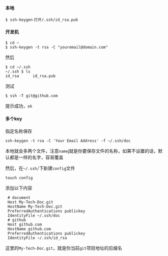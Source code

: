 #### 本地

`$ ssh-keygen`
`打开/.ssh/id_rsa.pub`

#### 开发机

```
$ cd ~
$ ssh-keygen -t rsa -C "youremail@domain.com"
```

然后
```
$ cd ~/.ssh
~/.ssh $ ls
id_rsa      id_rsa.pub
```
测试
```
$ ssh -T git@github.com
```
提示成功，`ok`

#### 多个key
指定名称保存
```
ssh-keygen -t rsa -C 'Your Email Address' -f ~/.ssh/doc
```
本地就会多两个文件，注意`name`j就是你要保存文件的名称，如果不设置的话，默认都是一样的名字，容易覆盖

然后，在`~/.ssh/`下新建`config`文件
```
touch config
```
添加以下内容
```
 # document
 Host My-Tech-Doc.git
 HostName My-Tech-Doc.git
 PreferredAuthentications publickey
 IdentityFile ~/.ssh/doc
 # github
 Host github.com
 HostName github.com
 PreferredAuthentications publickey
 IdentityFile ~/.ssh/id_rsa
```
这里的`My-Tech-Doc.git`，就是你当前`git`项目地址的后缀名